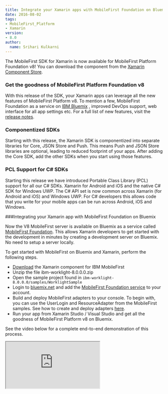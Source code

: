 ```yaml
---
title: Integrate your Xamarin apps with MobileFirst Foundation on Bluemix
date: 2016-08-02
tags:
- MobileFirst_Platform
- Xamarin
version:
- 8.0
author:
  name: Srihari Kulkarni
---
```

The MobileFirst SDK for Xamarin is now available for MobileFirst Platform Foundation v8! You can download the component from the [Xamarin Component Store](https://components.xamarin.com/view/ibm-worklight). 

### Get the goodness of MobileFirst Platform Foundation v8
With this release of the SDK, your Xamarin apps can leverage all the  new features of MobileFirst Platform v8. To mention a few,  MobileFirst Foundation as a service on [IBM Bluemix](https://console.ng.bluemix.net/catalog/services/mobile-foundation) , improved DevOps support, web interface for all app settings etc. For a full list of new features, visit the [release notes](https://www.ibm.com/support/knowledgecenter/SSHS8R_8.0.0/com.ibm.worklight.getstart.doc/start/c_what_s_new.html).

### Componentized SDKs
Starting with this release, the Xamarin SDK is componentized into separate libraries for Core, JSON Store and Push. This means Push and JSON Store libraries are optional, leading to reduced footprint of your apps. After adding the Core SDK, add the other SDKs when you start using those features. 

### PCL Support for C# SDKs
Starting this release we have introduced Portable Class Library (PCL) support for all our C# SDKs. Xamarin for Android and iOS and the native C# SDK for Windows UWP. The C# API set is now common across Xamarin (for Android and iOS) and Windows UWP. For C# developers this allows code that you write for your mobile apps can be run across Android, iOS and Windows. 


###Integrating your Xamarin app with MobileFirst Foundation on Bluemix

Now the V8 MobileFirst server is available on Bluemix as a service called [MobileFirst Foundation](https://console.ng.bluemix.net/catalog/services/mobile-foundation/). This allows Xamarin developers to get started with the development in minutes by creating a development server on Bluemix. No need to setup a server locally.
 
To get started with MobileFirst on Bluemix and Xamarin, perform the following steps.

* [Download](https://components.xamarin.com/view/ibm-worklight) the Xamarin component for IBM MobileFirst
* Unzip the file ibm-worklight-8.0.0.0.zip 
* Open the sample project found in `ibm-worklight-8.0.0.0/samples/WorklightSample`
* Login to [bluemix.net](https://bluemix.net) and add the [MobileFirst Foundation service](https://console.ng.bluemix.net/catalog/services/mobile-foundation/) to your account. 
* Build and deploy MobileFirst adapters to your console. To begin with, you can use the UserLogin and ResourceAdapter from the MobileFirst samples. See how to create and deploy adapters [here](https://mobilefirstplatform.ibmcloud.com/tutorials/en/foundation/8.0/authentication-and-security/credentials-validation/security-check/).
* Run your app from Xamarin Studio / Visual Studio and get all the goodness of MobileFirst Platform v8 on Bluemix. 

See the video below for a complete end-to-end demonstration of this process.

<div class="sizer">
    <div class="embed-responsive embed-responsive-16by9">
        <iframe src="https://www.youtube.com/embed/kw9k2d59FYQ"></iframe>
    </div>
</div>